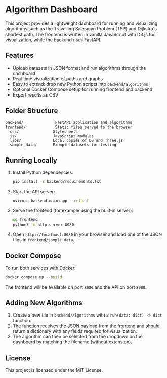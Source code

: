 # Algorithm Dashboard

This project provides a lightweight dashboard for running and visualizing algorithms such as the Travelling Salesman Problem (TSP) and Dijkstra's shortest path. The frontend is written in vanilla JavaScript with D3.js for visualization, while the backend uses FastAPI.

## Features

- Upload datasets in JSON format and run algorithms through the dashboard
- Real‑time visualization of paths and graphs
- Easy to extend: drop new Python scripts into `backend/algorithms`
- Optional Docker Compose setup for running frontend and backend
- Export results as CSV

## Folder Structure

```
backend/              FastAPI application and algorithms
frontend/             Static files served to the browser
  css/               Stylesheets
  js/                JavaScript modules
  libs/              Local copies of D3 and Three.js
  sample_data/       Example datasets for testing
```

## Running Locally

1. Install Python dependencies:
   ```bash
   pip install -r backend/requirements.txt
   ```
2. Start the API server:
   ```bash
   uvicorn backend.main:app --reload
   ```
3. Serve the frontend (for example using the built‑in server):
   ```bash
   cd frontend
   python3 -m http.server 8080
   ```
4. Open `http://localhost:8080` in your browser and load one of the JSON files in `frontend/sample_data`.

## Docker Compose

To run both services with Docker:

```bash
docker compose up --build
```

The frontend will be available on port `8080` and the API on port `8000`.

## Adding New Algorithms

1. Create a new file in `backend/algorithms` with a `run(data: dict) -> dict` function.
2. The function receives the JSON payload from the frontend and should return a dictionary with any fields required for visualization.
3. The algorithm can then be selected from the dropdown on the dashboard by matching the filename (without extension).

## License

This project is licensed under the MIT License.
